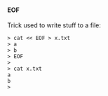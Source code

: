 #### EOF

Trick used to write stuff to a file:

```
> cat << EOF > x.txt
> a
> b
> EOF
> 
> cat x.txt
a
b
>
```